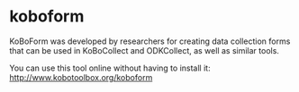 koboform
========

KoBoForm was developed by researchers for creating data collection forms that can be used in KoBoCollect and ODKCollect, as well as similar tools. 

You can use this tool online without having to install it: http://www.kobotoolbox.org/koboform
